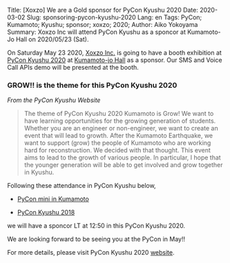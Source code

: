 Title: [Xoxzo] We are a Gold sponsor for PyCon Kyushu 2020
Date: 2020-03-02
Slug: sponsoring-pycon-kyushu-2020
Lang: en
Tags: PyCon; Kumamoto; Kyushu; sponsor; xoxzo; 2020;
Author: Aiko Yokoyama
Summary: Xoxzo Inc will attend PyCon Kyushu as a sponcor at Kumamoto-Jo Hall on 2020/05/23 (Sat).


On Saturday May 23 2020, [Xoxzo Inc.](https://info.xoxzo.com/) is going to have a booth exhibition at [PyCon Kyushu 2020](https://kyushu.pycon.jp/2020/)
at [Kumamoto-jo Hall](https://www.kumamoto-jo-hall.jp/en/) as a sponsor.
Our SMS and Voice Call APIs demo will be presented at the booth.

### GROW!! is the theme for this PyCon Kyushu 2020
_From the PyCon Kyushu Website_
>The theme of PyCon Kyushu 2020 Kumamoto is Grow! 
>We want to have learning opportunities for the growing generation of students. 
>Whether you are an engineer or non-engineer, we want to create an event that will lead to growth. 
>After the Kumamoto Earthquake, we want to support (grow) the people of Kumamoto who are working hard for reconstruction. 
>We decided with that thought. This event aims to lead to the growth of various people. 
>In particular, I hope that the younger generation will be able to get involved and grow together in Kyushu.

Following these attendance in PyCon Kyushu below,

- [PyCon mini in Kumamoto](https://blog.xoxzo.com/ja/2017/04/27/pycon-kumamoto-2017-report/)

- [PyCon Kyushu 2018](https://blog.xoxzo.com/ja/2018/07/11/pycon-kyushu-2018-report/)

we will have a sponcor LT at 12:50 in this PyCon Kyushu 2020.

We are looking forward to be seeing you at the PyCon in May!!

For more details, please visit PyCon Kyushu 2020 [website](http://kyushu.pycon.jp/2020/).
